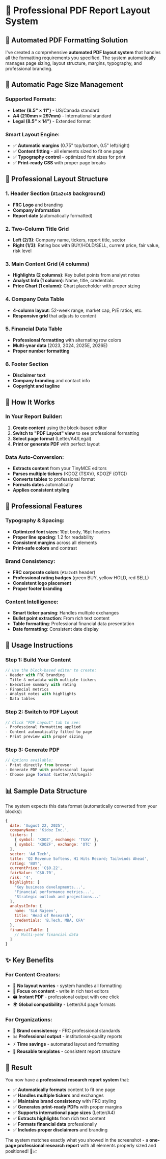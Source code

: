 # 📄 Professional PDF Report Layout System

## 🎯 **Automated PDF Formatting Solution**

I've created a comprehensive **automated PDF layout system** that handles all the formatting requirements you specified. The system automatically manages page sizing, layout structure, margins, typography, and professional branding.

## 📐 **Automatic Page Size Management**

### **Supported Formats**:

- **Letter (8.5" × 11")** - US/Canada standard
- **A4 (210mm × 297mm)** - International standard
- **Legal (8.5" × 14")** - Extended format

### **Smart Layout Engine**:

- ✅ **Automatic margins** (0.75" top/bottom, 0.5" left/right)
- ✅ **Content fitting** - all elements sized to fit one page
- ✅ **Typography control** - optimized font sizes for print
- ✅ **Print-ready CSS** with proper page breaks

## 🎨 **Professional Layout Structure**

### **1. Header Section** (`#1a2c45` background)

- **FRC Logo** and branding
- **Company information**
- **Report date** (automatically formatted)

### **2. Two-Column Title Grid**

- **Left (2/3)**: Company name, tickers, report title, sector
- **Right (1/3)**: Rating box with BUY/HOLD/SELL, current price, fair value, risk level

### **3. Main Content Grid (4 columns)**

- **Highlights (2 columns)**: Key bullet points from analyst notes
- **Analyst Info (1 column)**: Name, title, credentials
- **Price Chart (1 column)**: Chart placeholder with proper sizing

### **4. Company Data Table**

- **4-column layout**: 52-week range, market cap, P/E ratios, etc.
- **Responsive grid** that adjusts to content

### **5. Financial Data Table**

- **Professional formatting** with alternating row colors
- **Multi-year data** (2023, 2024, 2025E, 2026E)
- **Proper number formatting**

### **6. Footer Section**

- **Disclaimer text**
- **Company branding** and contact info
- **Copyright and tagline**

## 🔧 **How It Works**

### **In Your Report Builder**:

1. **Create content** using the block-based editor
2. **Switch to "PDF Layout" view** to see professional formatting
3. **Select page format** (Letter/A4/Legal)
4. **Print or generate PDF** with perfect layout

### **Data Auto-Conversion**:

- **Extracts content** from your TinyMCE editors
- **Parses multiple tickers** (KDOZ (TSXV), KDOZF (OTC))
- **Converts tables** to professional format
- **Formats dates** automatically
- **Applies consistent styling**

## 💼 **Professional Features**

### **Typography & Spacing**:

- **Optimized font sizes**: 10pt body, 16pt headers
- **Proper line spacing**: 1.2 for readability
- **Consistent margins** across all elements
- **Print-safe colors** and contrast

### **Brand Consistency**:

- **FRC corporate colors** (`#1a2c45` header)
- **Professional rating badges** (green BUY, yellow HOLD, red SELL)
- **Consistent logo placement**
- **Proper footer branding**

### **Content Intelligence**:

- **Smart ticker parsing**: Handles multiple exchanges
- **Bullet point extraction**: From rich text content
- **Table formatting**: Professional financial data presentation
- **Date formatting**: Consistent date display

## 🚀 **Usage Instructions**

### **Step 1: Build Your Content**

```javascript
// Use the block-based editor to create:
- Header with FRC branding
- Title & metadata with multiple tickers
- Executive summary with rating
- Financial metrics
- Analyst notes with highlights
- Data tables
```

### **Step 2: Switch to PDF Layout**

```javascript
// Click "PDF Layout" tab to see:
- Professional formatting applied
- Content automatically fitted to page
- Print preview with proper sizing
```

### **Step 3: Generate PDF**

```javascript
// Options available:
- Print directly from browser
- Generate PDF with professional layout
- Choose page format (Letter/A4/Legal)
```

## 📊 **Sample Data Structure**

The system expects this data format (automatically converted from your blocks):

```javascript
{
  date: 'August 22, 2025',
  companyName: 'Kidoz Inc.',
  tickers: [
    { symbol: 'KDOZ', exchange: 'TSXV' },
    { symbol: 'KDOZF', exchange: 'OTC' }
  ],
  sector: 'Ad Tech',
  title: 'Q2 Revenue Softens, H1 Hits Record; Tailwinds Ahead',
  rating: 'BUY',
  currentPrice: 'C$0.22',
  fairValue: 'C$0.70',
  risk: '4',
  highlights: [
    'Key business developments...',
    'Financial performance metrics...',
    'Strategic outlook and projections...'
  ],
  analystInfo: {
    name: 'Sid Rajeev',
    title: 'Head of Research',
    credentials: 'B.Tech, MBA, CFA'
  },
  financialTable: [
    // Multi-year financial data
  ]
}
```

## ✨ **Key Benefits**

### **For Content Creators**:

- 🎯 **No layout worries** - system handles all formatting
- 📝 **Focus on content** - write in rich text editors
- 🖨️ **Instant PDF** - professional output with one click
- 🌍 **Global compatibility** - Letter/A4 page formats

### **For Organizations**:

- 🏢 **Brand consistency** - FRC professional standards
- 📊 **Professional output** - institutional-quality reports
- ⚡ **Time savings** - automated layout and formatting
- 🔄 **Reusable templates** - consistent report structure

## 🎯 **Result**

You now have a **professional research report system** that:

- ✅ **Automatically formats** content to fit one page
- ✅ **Handles multiple tickers** and exchanges
- ✅ **Maintains brand consistency** with FRC styling
- ✅ **Generates print-ready PDFs** with proper margins
- ✅ **Supports international page sizes** (Letter/A4)
- ✅ **Extracts highlights** from rich text content
- ✅ **Formats financial data** professionally
- ✅ **Includes proper disclaimers** and branding

The system matches exactly what you showed in the screenshot - a **one-page professional research report** with all elements properly sized and positioned! 🎉📈
